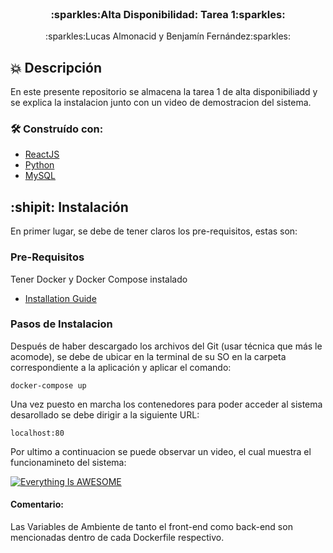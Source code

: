 <br />
<div align="center">

  <h3 align="center">:sparkles:Alta Disponibilidad: Tarea 1:sparkles:</h3>

  <p align="center">
    :sparkles:Lucas Almonacid y Benjamín Fernández:sparkles:
  </p>
</div>

## :boom: Descripción

En este presente repositorio se almacena la tarea 1 de alta disponibiliadd y se explica la instalacion junto con un video de demostracion del sistema.

### 🛠 Construído con:


* [ReactJS](https://reactjs.org)
* [Python](https://www.python.org)
* [MySQL](https://www.mysql.com)

## :shipit: Instalación

En primer lugar, se debe de tener claros los pre-requisitos, estas son:

### Pre-Requisitos

Tener Docker y Docker Compose instalado
* [Installation Guide](https://docs.docker.com/compose/install/)

### Pasos de Instalacion 

Después de haber descargado los archivos del Git (usar técnica que más le acomode), se debe de ubicar en la terminal de su SO en la carpeta correspondiente a la aplicación y aplicar el comando:
```curl
docker-compose up
```
Una vez puesto en marcha los contenedores para poder acceder al sistema desarollado se debe dirigir a la siguiente URL:

```curl
localhost:80
```
Por ultimo a continuacion se puede observar un video, el cual muestra el funcionamineto del sistema:

[![Everything Is AWESOME](https://img.youtube.com/vi/xsOmPFfj9E0/0.jpg)](https://youtu.be/xsOmPFfj9E0)



#### Comentario:
Las Variables de Ambiente de tanto el front-end como back-end son mencionadas dentro de cada Dockerfile respectivo.

